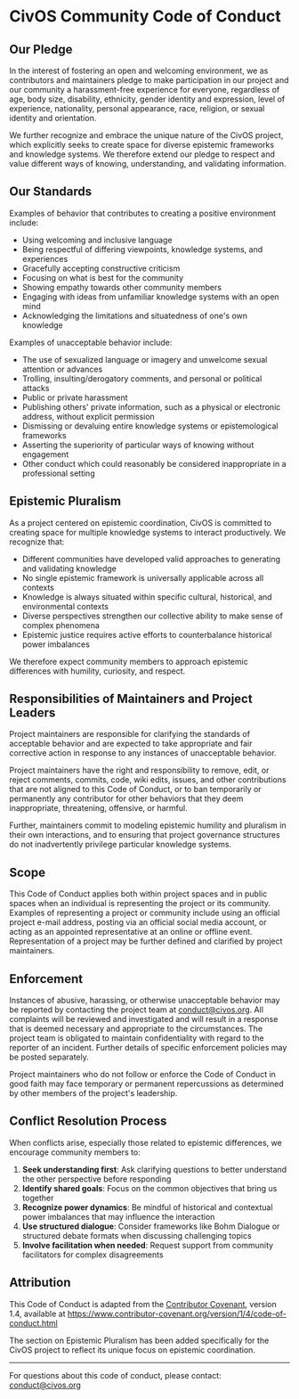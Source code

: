 # CivOS Community Code of Conduct

## Our Pledge

In the interest of fostering an open and welcoming environment, we as contributors and maintainers pledge to make participation in our project and our community a harassment-free experience for everyone, regardless of age, body size, disability, ethnicity, gender identity and expression, level of experience, nationality, personal appearance, race, religion, or sexual identity and orientation.

We further recognize and embrace the unique nature of the CivOS project, which explicitly seeks to create space for diverse epistemic frameworks and knowledge systems. We therefore extend our pledge to respect and value different ways of knowing, understanding, and validating information.

## Our Standards

Examples of behavior that contributes to creating a positive environment include:

* Using welcoming and inclusive language
* Being respectful of differing viewpoints, knowledge systems, and experiences
* Gracefully accepting constructive criticism
* Focusing on what is best for the community
* Showing empathy towards other community members
* Engaging with ideas from unfamiliar knowledge systems with an open mind
* Acknowledging the limitations and situatedness of one's own knowledge

Examples of unacceptable behavior include:

* The use of sexualized language or imagery and unwelcome sexual attention or advances
* Trolling, insulting/derogatory comments, and personal or political attacks
* Public or private harassment
* Publishing others' private information, such as a physical or electronic address, without explicit permission
* Dismissing or devaluing entire knowledge systems or epistemological frameworks
* Asserting the superiority of particular ways of knowing without engagement
* Other conduct which could reasonably be considered inappropriate in a professional setting

## Epistemic Pluralism

As a project centered on epistemic coordination, CivOS is committed to creating space for multiple knowledge systems to interact productively. We recognize that:

* Different communities have developed valid approaches to generating and validating knowledge
* No single epistemic framework is universally applicable across all contexts
* Knowledge is always situated within specific cultural, historical, and environmental contexts
* Diverse perspectives strengthen our collective ability to make sense of complex phenomena
* Epistemic justice requires active efforts to counterbalance historical power imbalances

We therefore expect community members to approach epistemic differences with humility, curiosity, and respect.

## Responsibilities of Maintainers and Project Leaders

Project maintainers are responsible for clarifying the standards of acceptable behavior and are expected to take appropriate and fair corrective action in response to any instances of unacceptable behavior.

Project maintainers have the right and responsibility to remove, edit, or reject comments, commits, code, wiki edits, issues, and other contributions that are not aligned to this Code of Conduct, or to ban temporarily or permanently any contributor for other behaviors that they deem inappropriate, threatening, offensive, or harmful.

Further, maintainers commit to modeling epistemic humility and pluralism in their own interactions, and to ensuring that project governance structures do not inadvertently privilege particular knowledge systems.

## Scope

This Code of Conduct applies both within project spaces and in public spaces when an individual is representing the project or its community. Examples of representing a project or community include using an official project e-mail address, posting via an official social media account, or acting as an appointed representative at an online or offline event. Representation of a project may be further defined and clarified by project maintainers.

## Enforcement

Instances of abusive, harassing, or otherwise unacceptable behavior may be reported by contacting the project team at conduct@civos.org. All complaints will be reviewed and investigated and will result in a response that is deemed necessary and appropriate to the circumstances. The project team is obligated to maintain confidentiality with regard to the reporter of an incident. Further details of specific enforcement policies may be posted separately.

Project maintainers who do not follow or enforce the Code of Conduct in good faith may face temporary or permanent repercussions as determined by other members of the project's leadership.

## Conflict Resolution Process

When conflicts arise, especially those related to epistemic differences, we encourage community members to:

1. **Seek understanding first**: Ask clarifying questions to better understand the other perspective before responding
2. **Identify shared goals**: Focus on the common objectives that bring us together
3. **Recognize power dynamics**: Be mindful of historical and contextual power imbalances that may influence the interaction
4. **Use structured dialogue**: Consider frameworks like Bohm Dialogue or structured debate formats when discussing challenging topics
5. **Involve facilitation when needed**: Request support from community facilitators for complex disagreements

## Attribution

This Code of Conduct is adapted from the [Contributor Covenant](https://www.contributor-covenant.org), version 1.4, available at https://www.contributor-covenant.org/version/1/4/code-of-conduct.html

The section on Epistemic Pluralism has been added specifically for the CivOS project to reflect its unique focus on epistemic coordination.

---

For questions about this code of conduct, please contact: conduct@civos.org
